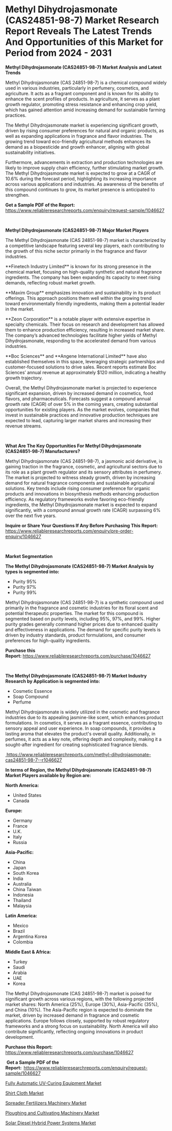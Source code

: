 <p><h1>Methyl Dihydrojasmonate (CAS24851-98-7) Market Research Report Reveals The Latest Trends And Opportunities of this Market for Period from 2024 - 2031</h1></p><p><strong>Methyl Dihydrojasmonate (CAS24851-98-7) Market Analysis and Latest Trends</strong></p>
<p><p>Methyl Dihydrojasmonate (CAS 24851-98-7) is a chemical compound widely used in various industries, particularly in perfumery, cosmetics, and agriculture. It acts as a fragrant component and is known for its ability to enhance the scent profiles of products. In agriculture, it serves as a plant growth regulator, promoting stress resistance and enhancing crop yield, which has gained attention amid increasing demand for sustainable farming practices.</p><p>The Methyl Dihydrojasmonate market is experiencing significant growth, driven by rising consumer preferences for natural and organic products, as well as expanding applications in fragrance and flavor industries. The growing trend toward eco-friendly agricultural methods enhances its demand as a biopesticide and growth enhancer, aligning with global sustainability initiatives.</p><p>Furthermore, advancements in extraction and production technologies are likely to improve supply chain efficiency, further stimulating market growth. The Methyl Dihydrojasmonate market is expected to grow at a CAGR of 10.6% during the forecast period, highlighting its increasing importance across various applications and industries. As awareness of the benefits of this compound continues to grow, its market presence is anticipated to strengthen.</p></p>
<p><strong>Get a Sample PDF of the Report:&nbsp;</strong> <a href="https://www.reliableresearchreports.com/enquiry/request-sample/1046627?utm_campaign=13&utm_medium=2&utm_source=Github&utm_content=ia&utm_term=29102024&utm_id=methyl-dihydrojasmonate-cas24851-98-7">https://www.reliableresearchreports.com/enquiry/request-sample/1046627</a></p>
<p>&nbsp;</p>
<p><strong>Methyl Dihydrojasmonate (CAS24851-98-7) Major Market Players</strong></p>
<p><p>The Methyl Dihydrojasmonate (CAS 24851-98-7) market is characterized by a competitive landscape featuring several key players, each contributing to the growth of this niche sector primarily in the fragrance and flavor industries.</p><p>**Finetech Industry Limited** is known for its strong presence in the chemical market, focusing on high-quality synthetic and natural fragrance ingredients. The company has been expanding its capacity to meet rising demands, reflecting robust market growth.</p><p>**Maxim Group** emphasizes innovation and sustainability in its product offerings. This approach positions them well within the growing trend toward environmentally friendly ingredients, making them a potential leader in the market.</p><p>**Zeon Corporation** is a notable player with extensive expertise in specialty chemicals. Their focus on research and development has allowed them to enhance production efficiency, resulting in increased market share. The company’s advanced technologies facilitate higher yields of Methyl Dihydrojasmonate, responding to the accelerated demand from various industries.</p><p>**Boc Sciences** and **Angene International Limited** have also established themselves in this space, leveraging strategic partnerships and customer-focused solutions to drive sales. Recent reports estimate Boc Sciences’ annual revenue at approximately $120 million, indicating a healthy growth trajectory.</p><p>Overall, the Methyl Dihydrojasmonate market is projected to experience significant expansion, driven by increased demand in cosmetics, food flavors, and pharmaceuticals. Forecasts suggest a compound annual growth rate (CAGR) of over 5% in the coming years, creating substantial opportunities for existing players. As the market evolves, companies that invest in sustainable practices and innovative production techniques are expected to lead, capturing larger market shares and increasing their revenue streams.</p></p>
<p>&nbsp;</p>
<p><strong>What Are The Key Opportunities For Methyl Dihydrojasmonate (CAS24851-98-7) Manufacturers?</strong></p>
<p><p>Methyl Dihydrojasmonate (CAS 24851-98-7), a jasmonic acid derivative, is gaining traction in the fragrance, cosmetic, and agricultural sectors due to its role as a plant growth regulator and its sensory attributes in perfumery. The market is projected to witness steady growth, driven by increasing demand for natural fragrance components and sustainable agricultural solutions. Key trends include rising consumer preference for organic products and innovations in biosynthesis methods enhancing production efficiency. As regulatory frameworks evolve favoring eco-friendly ingredients, the Methyl Dihydrojasmonate market is expected to expand significantly, with a compound annual growth rate (CAGR) surpassing 6% over the next five years.</p></p>
<p><strong>Inquire or Share Your Questions If Any Before Purchasing This Report:</strong> <a href="https://www.reliableresearchreports.com/enquiry/pre-order-enquiry/1046627?utm_campaign=13&utm_medium=2&utm_source=Github&utm_content=ia&utm_term=29102024&utm_id=methyl-dihydrojasmonate-cas24851-98-7">https://www.reliableresearchreports.com/enquiry/pre-order-enquiry/1046627</a></p>
<p>&nbsp;</p>
<p><strong>Market Segmentation</strong></p>
<p><strong>The Methyl Dihydrojasmonate (CAS24851-98-7) Market Analysis by types is segmented into:</strong></p>
<p><ul><li>Purity 95%</li><li>Purity 97%</li><li>Purity 99%</li></ul></p>
<p><p>Methyl Dihydrojasmonate (CAS 24851-98-7) is a synthetic compound used primarily in the fragrance and cosmetic industries for its floral scent and potential therapeutic properties. The market for this compound is segmented based on purity levels, including 95%, 97%, and 99%. Higher purity grades generally command higher prices due to enhanced quality and effectiveness in applications. The demand for specific purity levels is driven by industry standards, product formulations, and consumer preferences for high-quality ingredients.</p></p>
<p><strong>Purchase this Report:&nbsp;</strong><a href="https://www.reliableresearchreports.com/purchase/1046627?utm_campaign=13&utm_medium=2&utm_source=Github&utm_content=ia&utm_term=29102024&utm_id=methyl-dihydrojasmonate-cas24851-98-7">https://www.reliableresearchreports.com/purchase/1046627</a></p>
<p>&nbsp;</p>
<p><strong>The Methyl Dihydrojasmonate (CAS24851-98-7) Market Industry Research by Application is segmented into:</strong></p>
<p><ul><li>Cosmetic Essence</li><li>Soap Compound</li><li>Perfume</li></ul></p>
<p><p>Methyl Dihydrojasmonate is widely utilized in the cosmetic and fragrance industries due to its appealing jasmine-like scent, which enhances product formulations. In cosmetics, it serves as a fragrant essence, contributing to sensory appeal and user experience. In soap compounds, it provides a lasting aroma that elevates the product's overall quality. Additionally, in perfumes, it acts as a key note, offering depth and complexity, making it a sought-after ingredient for creating sophisticated fragrance blends.</p></p>
<p><a href="https://www.reliableresearchreports.com/methyl-dihydrojasmonate-cas24851-98-7--r1046627?utm_campaign=13&utm_medium=2&utm_source=Github&utm_content=ia&utm_term=29102024&utm_id=methyl-dihydrojasmonate-cas24851-98-7">&nbsp;https://www.reliableresearchreports.com/methyl-dihydrojasmonate-cas24851-98-7--r1046627</a></p>
<p><strong>In terms of Region, the Methyl Dihydrojasmonate (CAS24851-98-7) Market Players available by Region are:</strong></p>
<p>
    <p> <strong> North America: </strong>
        <ul>
            <li>United States</li>
            <li>Canada</li>
        </ul>
        </p> 
    <p> <strong> Europe: </strong>
        <ul>
            <li>Germany</li>
            <li>France</li>
            <li>U.K.</li>
            <li>Italy</li>
            <li>Russia</li>
        </ul>
        </p> 
    <p> <strong> Asia-Pacific: </strong>
        <ul>
            <li>China</li>
            <li>Japan</li>
            <li>South Korea</li>
            <li>India</li>
            <li>Australia</li>
            <li>China Taiwan</li>
            <li>Indonesia</li>
            <li>Thailand</li>
            <li>Malaysia</li>
        </ul>
        </p> 
    <p> <strong> Latin America: </strong>
        <ul>
            <li>Mexico</li>
            <li>Brazil</li>
            <li>Argentina Korea</li>
            <li>Colombia</li>
        </ul>
        </p> 
    <p> <strong> Middle East & Africa: </strong>
        <ul>
            <li>Turkey</li>
            <li>Saudi</li>
            <li>Arabia</li>
            <li>UAE</li>
            <li>Korea</li>
        </ul>
    </p>
    </p>
<p><p>The Methyl Dihydrojasmonate (CAS 24851-98-7) market is poised for significant growth across various regions, with the following projected market shares: North America (25%), Europe (30%), Asia-Pacific (35%), and China (10%). The Asia-Pacific region is expected to dominate the market, driven by increased demand in fragrance and cosmetic applications. Europe follows closely, supported by robust regulatory frameworks and a strong focus on sustainability. North America will also contribute significantly, reflecting ongoing innovations in product development.</p></p>
<p><strong>Purchase this Report: </strong><a href="https://www.reliableresearchreports.com/purchase/1046627?utm_campaign=13&utm_medium=2&utm_source=Github&utm_content=ia&utm_term=29102024&utm_id=methyl-dihydrojasmonate-cas24851-98-7">https://www.reliableresearchreports.com/purchase/1046627</a></p>
<p>&nbsp;<strong>Get a Sample PDF of the Report:&nbsp;&nbsp;</strong><a href="https://www.reliableresearchreports.com/enquiry/request-sample/1046627?utm_campaign=13&utm_medium=2&utm_source=Github&utm_content=ia&utm_term=29102024&utm_id=methyl-dihydrojasmonate-cas24851-98-7">https://www.reliableresearchreports.com/enquiry/request-sample/1046627</a></p>
<p><strong></strong></p>
<p><p><a href="https://github.com/GenaGaines34/Market-Research-Report-List-1/blob/main/fully-automatic-uv-curing-equipment-market.md?utm_campaign=13&utm_medium=2&utm_source=Github&utm_content=ia&utm_term=29102024&utm_id=methyl-dihydrojasmonate-cas24851-98-7">Fully Automatic UV-Curing Equipment Market</a></p><p><a href="https://www.linkedin.com/pulse/market-dynamics-future-trends-global-shirt-cloth-sector-forecasted-ppekc?utm_campaign=13&utm_medium=2&utm_source=Github&utm_content=ia&utm_term=29102024&utm_id=methyl-dihydrojasmonate-cas24851-98-7">Shirt Cloth Market</a></p><p><a href="https://issuu.com/reportprime-2/docs/spreader-fertilizers-machinery-mark_da5d22ffc029a2?utm_campaign=13&utm_medium=2&utm_source=Github&utm_content=ia&utm_term=29102024&utm_id=methyl-dihydrojasmonate-cas24851-98-7">Spreader Fertilizers Machinery Market</a></p><p><a href="https://issuu.com/reportprime-2/docs/ploughing-and-cultivating-machinery_e5d70455cc43ca?utm_campaign=13&utm_medium=2&utm_source=Github&utm_content=ia&utm_term=29102024&utm_id=methyl-dihydrojasmonate-cas24851-98-7">Ploughing and Cultivating Machinery Market</a></p><p><a href="https://github.com/shauntarfpso/Market-Research-Report-List-1/blob/main/solar-diesel-hybrid-power-systems-market.md?utm_campaign=13&utm_medium=2&utm_source=Github&utm_content=ia&utm_term=29102024&utm_id=methyl-dihydrojasmonate-cas24851-98-7">Solar Diesel Hybrid Power Systems Market</a></p></p>